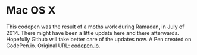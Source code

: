 # Mac OS X

This codepen was the result of a moths work during Ramadan, in July of 2014. There might have been a little update here and there afterwards.
Hopefully Github will take better care of the updates now.
A Pen created on CodePen.io. Original URL: [codepen.io](https://codepen.io/Farctated/pen/LYQGRz).

